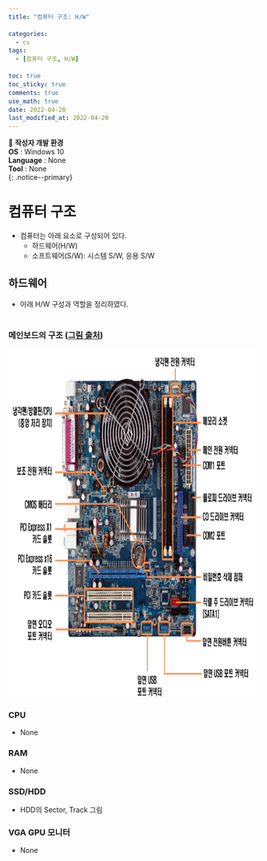 ```yaml
---
title: "컴퓨터 구조: H/W"

categories:
  - cs
tags:
  - [컴퓨터 구조, H/W]

toc: true
toc_sticky: true
comments: true
use_math: true
date: 2022-04-20
last_modified_at: 2022-04-20
---
```


📌 **작성자 개발 환경** <br>
**OS** : Windows 10 <br>
**Language** : None<br>
**Tool** : None<br>
{: .notice--primary}

# 컴퓨터 구조

- 컴퓨터는 아래 요소로 구성되어 있다.
  - 하드웨어(H/W)
  - 소프트웨어(S/W): 시스템 S/W, 응용 S/W

## 하드웨어

- 아래 H/W 구성과 역할을 정리하였다.
<br><br>

### 메인보드의 구조 ([그림 출처](https://coolenjoy.net/bbs/27/36967))

<p align="center"><img src="/assets/images/mainboard.bmp" width="862px" height="697px"></p>

### CPU
- None

### RAM
- None

### SSD/HDD
- HDD의 Sector, Track 그림

### VGA GPU 모니터
- None

<br>


